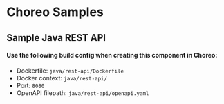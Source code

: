 # Choreo Samples

## Sample Java REST API

#### Use the following build config when creating this component in Choreo:

- Dockerfile: `java/rest-api/Dockerfile`
- Docker context: `java/rest-api/`
- Port: `8080` 
- OpenAPI filepath: `java/rest-api/openapi.yaml`
